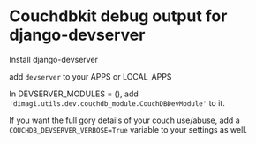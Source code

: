# Couchdbkit debug output for django-devserver

Install django-devserver

add `devserver` to your APPS or LOCAL_APPS

In DEVSERVER_MODULES = (), add `'dimagi.utils.dev.couchdb_module.CouchDBDevModule'` to it.

If you want the full gory details of your couch use/abuse, add a `COUCHDB_DEVSERVER_VERBOSE=True` variable to your settings as well.